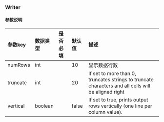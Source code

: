 ### Writer 

#### 参数说明

| 参数key         | 数据类型   | 是否必填  | 默认值    |描述                                  |
| :-----          | :-----   | :-----   | :------  | :------                             |
| numRows         | int      |          | 10       |显示数据行数          |
| truncate        | int      |          | 20       |If set to more than 0, truncates strings to truncate characters and all cells will be aligned right|
| vertical        | boolean  |          | false    |If set to true, prints output rows vertically (one line per column value).|




 